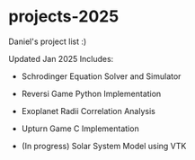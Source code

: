 # projects-2025
Daniel's project list :)

Updated Jan 2025
Includes:

- Schrodinger Equation Solver and Simulator

- Reversi Game Python Implementation

- Exoplanet Radii Correlation Analysis

- Upturn Game C Implementation

- (In progress) Solar System Model using VTK
